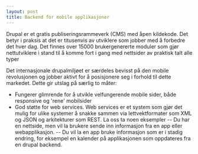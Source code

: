 ```yaml
---
layout: post
title: Backend for mobile applikasjoner
---
```


Drupal er et gratis publiseringsrammeverk (CMS) med åpen kildekode. Det betyr i praksis at det er titusenvis av utviklere som jobber med å forbedre det hver dag. Det finnes over 15000 brukergenererte moduler som gjør nettutviklere i stand til å komme fort i gang med nettsider av praktisk talt alle typer

Det internasjonale drupalmiljøet er særdeles bevisst på den mobile revolusjonen og jobber aktivt for å posisjonere seg i forhold til dette markedet. Dette gir utslag på særlig to måter:

- Fungerer glimrende for å utvikle velfungerende mobile sider, både responsive og 'rene' mobilsider
- God støtte for web services. Web services er et system som gjør det mulig for ulike systemer å snakke sammen via lettvektformater som XML og JSON og arkitekturer som REST. La oss ta noen eksempler
-- Du har en nettside, men vil la brukere sende inn informasjon fra en app eller webapplikasjon.
-- Du vil la en app bruke informasjon som er i stadig endring, for eksempel en kalender på applikasjonen som oppdateres fra en drupal backend.
